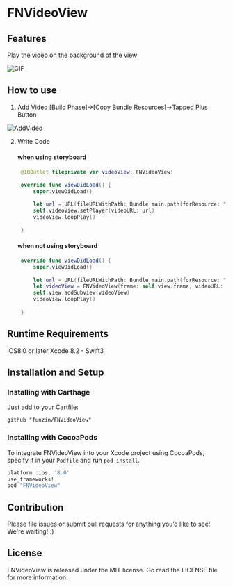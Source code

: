 # FNVideoView

## Features
Play the video on the background of the view

![GIF](https://github.com/funzin/FNVideoView/blob/develop/Screenshot/demo.gif)

## How to use
1. Add Video
[Build Phase]→[Copy Bundle Resources]→Tapped Plus Button

![AddVideo](https://github.com/funzin/FNVideoView/blob/develop/Screenshot/AddVideo.png)


2. Write Code
   #### when using storyboard
   ```Swift
    @IBOutlet fileprivate var videoView: FNVideoView!
    
    override func viewDidLoad() {
        super.viewDidLoad()
        
        let url = URL(fileURLWithPath: Bundle.main.path(forResource: "movie", ofType: "mp4")!)
        self.videoView.setPlayer(videoURL: url)
        videoView.loopPlay()
        
    }
   ```
  
   #### when not using storyboard
   ```Swift
    override func viewDidLoad() {
        super.viewDidLoad()
        
        let url = URL(fileURLWithPath: Bundle.main.path(forResource: "movie", ofType: "mp4")!)
        let videoView = FNVideoView(frame: self.view.frame, videoURL: url)
        self.view.addSubview(videoView)
        videoView.loopPlay()
        
    }
   ```
  
## Runtime Requirements
iOS8.0 or later
Xcode 8.2 - Swift3
## Installation and Setup
### Installing with Carthage

Just add to your Cartfile:

```ogdl
github "funzin/FNVideoView"
```

### Installing with CocoaPods


To integrate FNVideoView into your Xcode project using CocoaPods, specify it in your `Podfile` and run `pod install`.
```bash
platform :ios, '8.0'
use_frameworks!
pod "FNVideoView"
```

## Contribution

Please file issues or submit pull requests for anything you’d like to see! We're waiting! :)

## License
FNVideoView is released under the MIT license. Go read the LICENSE file for more information.

